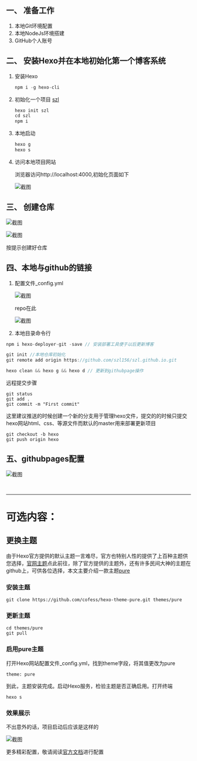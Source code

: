 ## 一、 准备工作

1. 本地Git环境配置
2. 本地NodeJs环境搭建
3. GitHub个人账号

## 二、 安装Hexo并在本地初始化第一个博客系统

1. 安装Hexo
   ```javascript
   npm i -g hexo-cli
   ```

2. 初始化一个项目 <u>szl</u>
   ```javascript
   hexo init szl
   cd szl
   npm i
   ```

3. 本地启动
   ```javascript
   hexo g
   hexo s
   ```

4. 访问本地项目网站
   
   浏览器访问http://localhost:4000,初始化页面如下
   
   ![截图](e9b57cc05b7f3ca263ea41ae8cfd0642.png)

## 三、 创建仓库

![截图](a273d87bc7cc2f998c2ab1580de6bb51.png)

![截图](e2e79ab9361d33108ddb9302cb36a76d.png)

按提示创建好仓库

## 四、本地与github的链接

1. 配置文件_config.yml
   
   ![截图](a9dd438899526fe4841e54d8a9475e69.png)
   
   repo在此
   
   ![截图](250e2c243e16f9a04c29f68a127839b6.png)
2. 本地目录命令行

```javascript
npm i hexo-deployer-git -save // 安装部署工具便于以后更新博客

git init //本地仓库初始化
git remote add origin https://github.com/szl156/szl.github.io.git
```

```javascript
hexo clean && hexo g && hexo d // 更新到githubpage操作
```

 远程提交步骤

```
git status
git add .
git commit -m "First commit"
```

这里建议推送的时候创建一个新的分支用于管理hexo文件，提交的的时候只提交hexo网站html、css、等源文件而默认的master用来部署更新项目

```
git checkout -b hexo
git push origin hexo
```

## 五、githubpages配置

![截图](17c6c45abd618622db1ae79df9196b56.png)

<br/>

***

# 可选内容：

## 更换主题

 由于Hexo官方提供的默认主题一言难尽，官方也特别人性的提供了上百种主题供您选择，[官网主题](https://hexo.io/themes/)点此前往，除了官方提供的主题外，还有许多民间大神的主题在github上，可供各位选择，本文主要介绍一款主题[pure](https://github.com/cofess/hexo-theme-pure)

### 安装主题

```
git clone https://github.com/cofess/hexo-theme-pure.git themes/pure
```

### 更新主题

```
cd themes/pure
git pull
```

### 启用pure主题

打开Hexo网站配置文件_config.yml，找到theme字段，将其值更改为pure

```
theme: pure
```

到此，主题安装完成。启动Hexo服务，检验主题是否正确启用。打开终端

```
hexo s
```

### 效果展示

不出意外的话，项目启动后应该是这样的

![截图](94e224b86c8d68d4adbc319d0ba605a3.png)

更多精彩配置，敬请阅读[官方文档](https://github.com/cofess/hexo-theme-pure/blob/master/README.cn.md)进行配置
